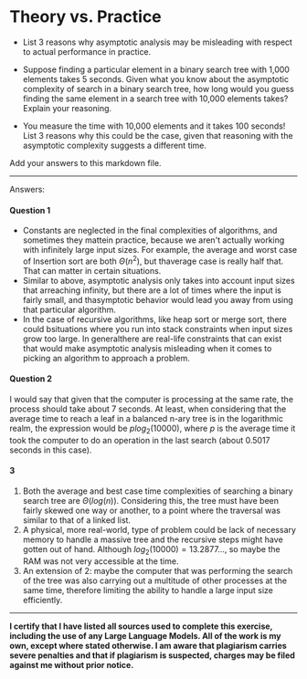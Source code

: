 # Theory vs. Practice

- List 3 reasons why asymptotic analysis may be misleading with respect to
  actual performance in practice.

- Suppose finding a particular element in a binary search tree with 1,000
  elements takes 5 seconds. Given what you know about the asymptotic complexity
  of search in a binary search tree, how long would you guess finding the same
  element in a search tree with 10,000 elements takes? Explain your reasoning.

- You measure the time with 10,000 elements and it takes 100 seconds! List 3
  reasons why this could be the case, given that reasoning with the asymptotic
  complexity suggests a different time.

Add your answers to this markdown file.

---

Answers:

#### Question 1

- Constants are neglected in the final complexities of algorithms, and sometimes they mattein practice, because we aren't actually working with infinitely large input sizes. For example, the average and worst case of Insertion sort are both $\Theta(n^2)$, but thaverage case is really half that. That can matter in certain situations.
- Similar to above, asymptotic analysis only takes into account input sizes that arreaching infinity, but there are a lot of times where the input is fairly small, and thasymptotic behavior would lead you away from using that particular algorithm.
- In the case of recursive algorithms, like heap sort or merge sort, there could bsituations where you run into stack constraints when input sizes grow too large. In generalthere are real-life constraints that can exist that would make asymptotic analysis misleading when it comes to picking an algorithm to approach a problem.

#### Question 2

I would say that given that the computer is processing at the same rate, the process should take about 7 seconds. At least, when considering that the average time to reach a leaf in a balanced n-ary tree is in the logarithmic realm, the expression would be $plog_2(10000)$, where _p_ is the average time it took the computer to do an operation in the last search (about 0.5017 seconds in this case).

#### 3

1. Both the average and best case time complexities of searching a binary search tree are $\Theta(log(n))$. Considering this, the tree must have been fairly skewed one way or another, to a point where the traversal was similar to that of a linked list.
2. A physical, more real-world, type of problem could be lack of necessary memory to handle a massive tree and the recursive steps might have gotten out of hand. Although $log_2(10000) = 13.2877...$, so maybe the RAM was not very accessible at the time.
3. An extension of 2: maybe the computer that was performing the search of the tree was also carrying out a multitude of other processes at the same time, therefore limiting the ability to handle a large input size efficiently.

---

**I certify that I have listed all sources used to complete this exercise, including the use
of any Large Language Models. All of the work is my own, except where stated
otherwise. I am aware that plagiarism carries severe penalties and that if plagiarism is
suspected, charges may be filed against me without prior notice.**
